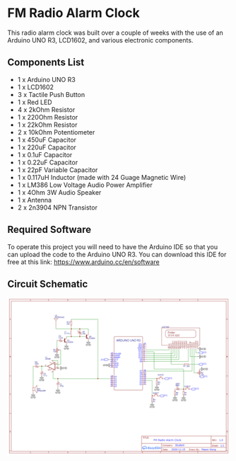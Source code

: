 # FM Radio Alarm Clock 
This radio alarm clock was built over a couple of weeks with the use of an Arduino UNO R3, LCD1602, and various electronic components. 

## Components List
* 1 x Arduino UNO R3
* 1 x LCD1602
* 3 x Tactile Push Button
* 1 x Red LED
* 4 x 2kOhm Resistor
* 1 x 220Ohm Resistor
* 1 x 22kOhm Resistor
* 2 x 10kOhm Potentiometer
* 1 x 450uF Capacitor
* 1 x 220uF Capacitor
* 1 x 0.1uF Capacitor
* 1 x 0.22uF Capacitor
* 1 x 22pF Variable Capacitor
* 1 x 0.117uH Inductor (made with 24 Guage Magnetic Wire)
* 1 x LM386 Low Voltage Audio Power Amplifier
* 1 x 4Ohm 3W Audio Speaker
* 1 x Antenna
* 2 x 2n3904 NPN Transistor

## Required Software
To operate this project you will need to have the Arduino IDE so that you can upload the code to the Arduino UNO R3.
You can download this IDE for free at this link: https://www.arduino.cc/en/software

## Circuit Schematic
![FMradio_alarmclock_schematic showcase](Screenshots/FMradio_alarmclock_schematic.png)



